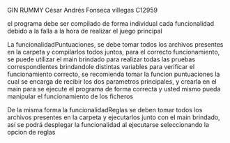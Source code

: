 
GIN RUMMY
César Andrés Fonseca villegas C12959

el programa debe ser compilado de forma individual cada funcionalidad debido a la falla a la hora de realizar el juego principal

La funcionalidadPuntuaciones, se debe tomar todos los archivos presentes en la carpeta y compilarlos todos juntos, para el correcto funcionamiento, se puede utilizar el main brindado para realizar todas las pruebas correspondientes brindandole distintas variables para verificar el funcionamiento correcto, se recomienda tomar la funcion puntuaciones la cual se encarga de recibir los dos parametros principales, y crearla en el main para se ejecute el programa de forma correcta y usted mismo pueda manipular el funcionamiento de los ficheros

De la misma forma la funcionalidadReglas se deben tomar todos los archivos presentes en la carpeta y ejecutarlos junto con el main brindado, así se podrá desplegar la funcionalidad al ejecutarse seleccionando la opcion de reglas
